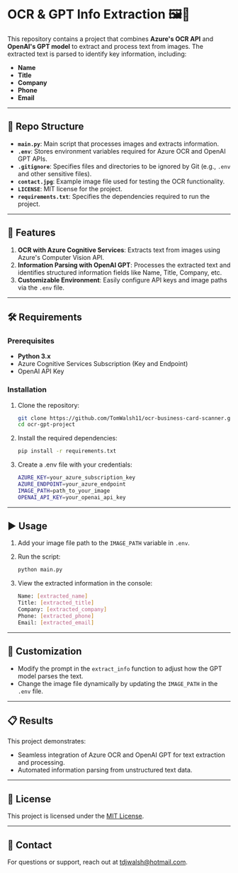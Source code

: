 # OCR & GPT Info Extraction 🖼️🤖

This repository contains a project that combines **Azure's OCR API** and **OpenAI's GPT model** to extract and process text from images. The extracted text is parsed to identify key information, including:  
- **Name**  
- **Title**  
- **Company**  
- **Phone**  
- **Email**

---

## 📂 Repo Structure

- **`main.py`**: Main script that processes images and extracts information.
- **`.env`**: Stores environment variables required for Azure OCR and OpenAI GPT APIs.
- **`.gitignore`**: Specifies files and directories to be ignored by Git (e.g., `.env` and other sensitive files).
- **`contact.jpg`**: Example image file used for testing the OCR functionality.
- **`LICENSE`**: MIT license for the project.
- **`requirements.txt`**: Specifies the dependencies required to run the project.

---

## 🚀 Features

1. **OCR with Azure Cognitive Services**: Extracts text from images using Azure's Computer Vision API.  
2. **Information Parsing with OpenAI GPT**: Processes the extracted text and identifies structured information fields like Name, Title, Company, etc.  
3. **Customizable Environment**: Easily configure API keys and image paths via the `.env` file.  

---

## 🛠️ Requirements

### Prerequisites
- **Python 3.x**  
- Azure Cognitive Services Subscription (Key and Endpoint)  
- OpenAI API Key  

### Installation
1. Clone the repository:  

   ```bash
   git clone https://github.com/TomWalsh11/ocr-business-card-scanner.git
   cd ocr-gpt-project

2. Install the required dependencies:

   ```bash
   pip install -r requirements.txt
   
3. Create a .env file with your credentials:

   ```bash
   AZURE_KEY=your_azure_subscription_key
   AZURE_ENDPOINT=your_azure_endpoint
   IMAGE_PATH=path_to_your_image
   OPENAI_API_KEY=your_openai_api_key

---

## ▶️ Usage

1. Add your image file path to the `IMAGE_PATH` variable in `.env`.

2. Run the script:
   
   ```bash
   python main.py

3. View the extracted information in the console:

   ```bash
   Name: [extracted_name]
   Title: [extracted_title]
   Company: [extracted_company]
   Phone: [extracted_phone]
   Email: [extracted_email]

---

## 🔧 Customization

- Modify the prompt in the `extract_info` function to adjust how the GPT model parses the text.
- Change the image file dynamically by updating the `IMAGE_PATH` in the `.env` file.

---

## 📋 Results

This project demonstrates:
- Seamless integration of Azure OCR and OpenAI GPT for text extraction and processing.
- Automated information parsing from unstructured text data.

---

## 📜 License

This project is licensed under the [MIT License](LICENSE).

---

## 📧 Contact

For questions or support, reach out at [tdjwalsh@hotmail.com](mailto:tdjwalsh@hotmail.com).
